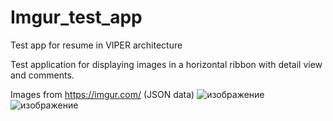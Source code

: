 # Imgur_test_app
Test app for resume in VIPER architecture

Test application for displaying images in a horizontal ribbon with detail view and comments. 

Images from https://imgur.com/ (JSON data)
![изображение](https://user-images.githubusercontent.com/3084720/132678021-52bf5ee6-a406-44fa-aef3-b2adc913d1b2.png)![изображение](https://user-images.githubusercontent.com/3084720/132678089-f7a7ae31-852f-4baa-a0dc-e446793c18d5.png)




